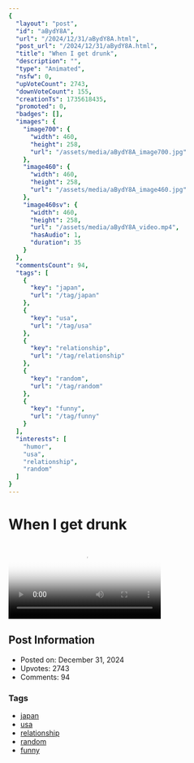 ```yaml
---
{
  "layout": "post",
  "id": "aBydY8A",
  "url": "/2024/12/31/aBydY8A.html",
  "post_url": "/2024/12/31/aBydY8A.html",
  "title": "When I get drunk",
  "description": "",
  "type": "Animated",
  "nsfw": 0,
  "upVoteCount": 2743,
  "downVoteCount": 155,
  "creationTs": 1735618435,
  "promoted": 0,
  "badges": [],
  "images": {
    "image700": {
      "width": 460,
      "height": 258,
      "url": "/assets/media/aBydY8A_image700.jpg"
    },
    "image460": {
      "width": 460,
      "height": 258,
      "url": "/assets/media/aBydY8A_image460.jpg"
    },
    "image460sv": {
      "width": 460,
      "height": 258,
      "url": "/assets/media/aBydY8A_video.mp4",
      "hasAudio": 1,
      "duration": 35
    }
  },
  "commentsCount": 94,
  "tags": [
    {
      "key": "japan",
      "url": "/tag/japan"
    },
    {
      "key": "usa",
      "url": "/tag/usa"
    },
    {
      "key": "relationship",
      "url": "/tag/relationship"
    },
    {
      "key": "random",
      "url": "/tag/random"
    },
    {
      "key": "funny",
      "url": "/tag/funny"
    }
  ],
  "interests": [
    "humor",
    "usa",
    "relationship",
    "random"
  ]
}
---
```


# When I get drunk

<video controls playsinline loop poster="/assets/media/aBydY8A_image460.jpg">
  <source src="/assets/media/aBydY8A_video.mp4" type="video/mp4">
  Your browser does not support the video tag.
</video>

## Post Information

- Posted on: December 31, 2024
- Upvotes: 2743
- Comments: 94

### Tags

- [japan](/tag/japan)
- [usa](/tag/usa)
- [relationship](/tag/relationship)
- [random](/tag/random)
- [funny](/tag/funny)
